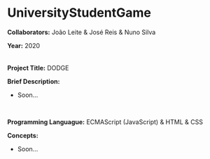 # UniversityStudentGame

**Collaborators:** João Leite & José Reis & Nuno Silva

**Year:** 2020
<br/>
ㅤ

**Project Title:** DODGE

**Brief Description:** 
- Soon...
<br/>


**Programming Languague:** ECMAScript (JavaScript) & HTML & CSS

**Concepts:**
- Soon...
